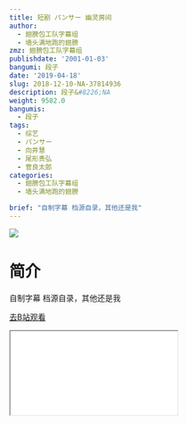 ```yaml
---
title: 短剧 パンサー 幽灵房间
author:
  - 翅膀包工队字幕组
  - 墙头满地跑的翅膀
zmz: 翅膀包工队字幕组
publishdate: '2001-01-03'
bangumi: 段子
date: '2019-04-18'
slug: 2018-12-10-NA-37814936
description: 段子&#8226;NA
weight: 9582.0
bangumis:
  - 段子
tags:
  - 综艺
  - パンサー
  - 向井慧
  - 尾形贵弘
  - 菅良太郎
categories:
  - 翅膀包工队字幕组
  - 墙头满地跑的翅膀

brief: "自制字幕 档源自录，其他还是我"
---
```

![](https://i.imgur.com/MCLdjhb.jpg)
# 简介  
自制字幕
档源自录，其他还是我  

[去B站观看](https://www.bilibili.com/video/av37814936/)
<div class ="resp-container"><iframe class="testiframe" src="//player.bilibili.com/player.html?aid=37814936"", scrolling="no", allowfullscreen="true" > </iframe></div> 
